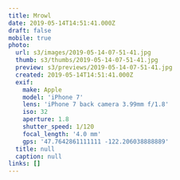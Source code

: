 ```yaml
---
title: Mrowl
date: 2019-05-14T14:51:41.000Z
draft: false
mobile: true
photo:
  url: s3/images/2019-05-14-07-51-41.jpg
  thumb: s3/thumbs/2019-05-14-07-51-41.jpg
  preview: s3/previews/2019-05-14-07-51-41.jpg
  created: 2019-05-14T14:51:41.000Z
  exif:
    make: Apple
    model: 'iPhone 7'
    lens: 'iPhone 7 back camera 3.99mm f/1.8'
    iso: 32
    aperture: 1.8
    shutter_speed: 1/120
    focal_length: '4.0 mm'
    gps: '47.7642861111111 -122.206038888889'
  title: null
  caption: null
links: []
---
```


